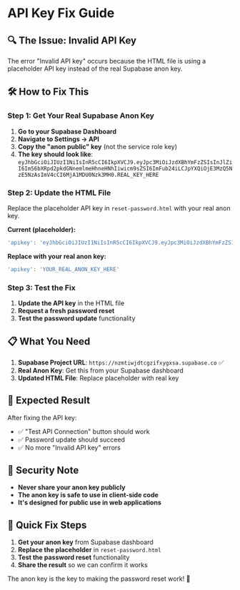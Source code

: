 # API Key Fix Guide

## 🔍 **The Issue: Invalid API Key**

The error "Invalid API key" occurs because the HTML file is using a placeholder API key instead of the real Supabase anon key.

## 🛠️ **How to Fix This**

### Step 1: Get Your Real Supabase Anon Key

1. **Go to your Supabase Dashboard**
2. **Navigate to Settings → API**
3. **Copy the "anon public" key** (not the service role key)
4. **The key should look like**: `eyJhbGciOiJIUzI1NiIsInR5cCI6IkpXVCJ9.eyJpc3MiOiJzdXBhYmFzZSIsInJlZiI6Im56bXRpd2pkdGNnemlmeHhneHNhIiwicm9sZSI6ImFub24iLCJpYXQiOjE3MzQ5NzE5NzAsImV4cCI6MjA1MDU0Nzk3MH0.REAL_KEY_HERE`

### Step 2: Update the HTML File

Replace the placeholder API key in `reset-password.html` with your real anon key.

**Current (placeholder):**
```javascript
'apikey': 'eyJhbGciOiJIUzI1NiIsInR5cCI6IkpXVCJ9.eyJpc3MiOiJzdXBhYmFzZSIsInJlZiI6Im56bXRpd2pkdGNnemlmeHhneHNhIiwicm9sZSI6ImFub24iLCJpYXQiOjE3MzQ5NzE5NzAsImV4cCI6MjA1MDU0Nzk3MH0.Ej8Ej8Ej8Ej8Ej8Ej8Ej8Ej8Ej8Ej8Ej8Ej8Ej8Ej8'
```

**Replace with your real anon key:**
```javascript
'apikey': 'YOUR_REAL_ANON_KEY_HERE'
```

### Step 3: Test the Fix

1. **Update the API key** in the HTML file
2. **Request a fresh password reset**
3. **Test the password update** functionality

## 📋 **What You Need**

1. **Supabase Project URL**: `https://nzmtiwjdtcgzifxygxsa.supabase.co` ✅
2. **Real Anon Key**: Get this from your Supabase dashboard
3. **Updated HTML File**: Replace placeholder with real key

## 🎯 **Expected Result**

After fixing the API key:
- ✅ "Test API Connection" button should work
- ✅ Password update should succeed
- ✅ No more "Invalid API key" errors

## 🚨 **Security Note**

- **Never share your anon key publicly**
- **The anon key is safe to use in client-side code**
- **It's designed for public use in web applications**

## 🔧 **Quick Fix Steps**

1. **Get your anon key** from Supabase dashboard
2. **Replace the placeholder** in `reset-password.html`
3. **Test the password reset** functionality
4. **Share the result** so we can confirm it works

The anon key is the key to making the password reset work! 🔑 